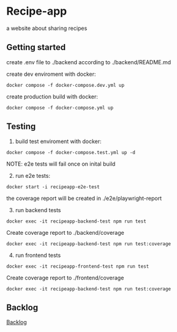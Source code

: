 # Recipe-app
a website about sharing recipes

## Getting started

create .env file to ./backend according to ./backend/README.md

create dev enviroment with docker:
```
docker compose -f docker-compose.dev.yml up
```
create production build with docker:
```
docker compose -f docker-compose.yml up
```
## Testing
1. build test enviroment with docker:
```
docker compose -f docker-compose.test.yml up -d
```
NOTE: e2e tests will fail once on inital build

2. run e2e tests:
```
docker start -i recipeapp-e2e-test 
```
the coverage report will be created in ./e2e/playwright-report

3. run backend tests

```
docker exec -it recipeapp-backend-test npm run test   
```
Create coverage report to ./backend/coverage
```
docker exec -it recipeapp-backend-test npm run test:coverage   
```

4. run frontend tests
```
docker exec -it recipeapp-frontend-test npm run test   
```
Create coverage report to ./frontend/coverage
```
docker exec -it recipeapp-backend-test npm run test:coverage   
```


## Backlog

[Backlog](https://docs.google.com/spreadsheets/d/1qpRES4P0rhUHArzew5hzpj9N1CH_9HNeeSiLVt2eJF8/edit?usp=sharing)